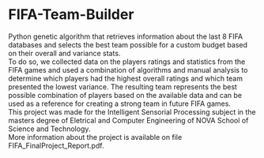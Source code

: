 # FIFA-Team-Builder
Python genetic algorithm that retrieves information about the last 8 FIFA databases and selects the best team possible for a custom budget based on their overall and variance stats.\
To do so, we collected data on the players ratings and statistics from the FIFA games and used a combination of algorithms and manual analysis to determine which players had the highest overall ratings and which team presented the lowest variance. The resulting team represents the best possible combination of players based on the 
available data and can be used as a reference for creating a strong team in future FIFA games.\
This project was made for the Intelligent Sensorial Processing subject in the masters degree of Eletrical and Computer Engineering of NOVA School of Science and Technology.\
More information about the project is available on file FIFA_FinalProject_Report.pdf.

